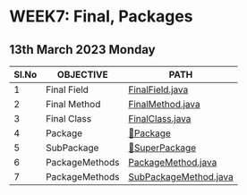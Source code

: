 # WEEK7: Final, Packages

## 13th March 2023 Monday

| Sl.No | OBJECTIVE      | PATH                                             |
| ----- | -------------- | ------------------------------------------------ |
| 1     | Final Field    | [FinalField.java](./FinalField.java)             |
| 2     | Final Method   | [FinalMethod.java](./FinalMethod.java)           |
| 3     | Final Class    | [FinalClass.java](./FinalClass.java)             |
| 4     | Package        | [📂Package](./Package/Main.java)                 |
| 5     | SubPackage     | [📂SuperPackage](./SuperPackage/Main.java)       |
| 6     | PackageMethods | [PackageMethod.java](./PackageMethod.java)       |
| 7     | PackageMethods | [SubPackageMethod.java](./SubPackageMethod.java) |
